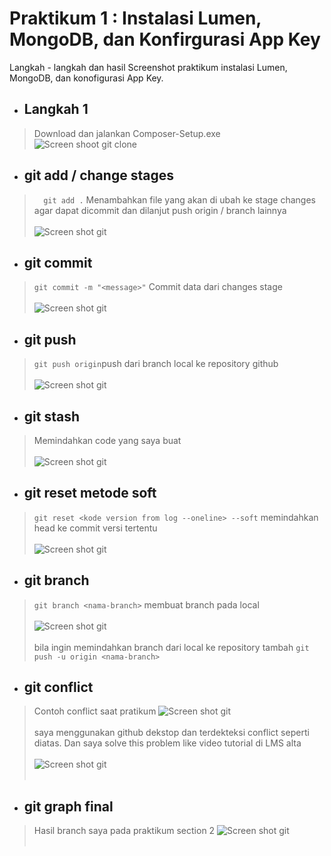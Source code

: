 # Praktikum 1 : Instalasi Lumen, MongoDB, dan Konfirgurasi App Key

Langkah - langkah dan hasil Screenshot praktikum instalasi Lumen, MongoDB, dan konofigurasi App Key.

* ## Langkah 1
> Download dan jalankan Composer-Setup.exe
![Screen shoot git clone](../Screenshoot/1_git_clone.png)

* ## git add / change stages 
> ```   git add . ``` Menambahkan file yang akan di ubah ke stage changes agar dapat dicommit dan dilanjut push origin / branch lainnya <br /><br />
![Screen shot git](../Screenshoot/2_stage_changes_or_git_add.png)

* ## git commit
> ``` git commit -m "<message>" ``` Commit data dari changes stage <br /><br />
![Screen shot git](../Screenshoot/3_git_commit_with_massege.png)

* ## git push
> ``` git push origin ```push dari branch local ke repository github <br /><br />
![Screen shot git](../Screenshoot/4_git_push.png)

* ## git stash
> Memindahkan code yang saya buat <br /><br />
![Screen shot git](../Screenshoot/5_add_git_stash.png)

* ## git reset metode soft
> ``` git reset <kode version from log --oneline> --soft ``` memindahkan head ke commit versi tertentu <br /><br />
![Screen shot git](../Screenshoot/6_git_reset.png)

* ## git branch
> ``` git branch <nama-branch> ``` membuat branch pada local <br /><br />
![Screen shot git](../Screenshoot/7_git_branch_list.png) <br /><br />
> bila ingin memindahkan branch dari local ke repository tambah ``` git push -u origin <nama-branch> ```

* ## git conflict
> Contoh conflict saat pratikum 
![Screen shot git](../Screenshoot/8_conflict.png) <br /><br />
> saya menggunakan github dekstop dan terdekteksi conflict seperti diatas. Dan saya solve this problem like video tutorial di LMS alta <br /><br />
![Screen shot git](../Screenshoot/8_conflict_solve.png) <br /><br />

* ## git graph final
> Hasil branch saya pada praktikum section 2
![Screen shot git](../Screenshoot/final_git_graph.png) <br /><br />





